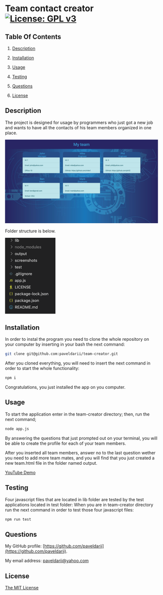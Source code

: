 # Team contact creator [![License: GPL v3](https://img.shields.io/badge/License-MIT-yellow.svg)](https://opensource.org/licenses/MIT)

## Table Of Contents

1. [Description](#description)

2. [Installation](#installation)

3. [Usage](#usage)

4. [Testing](#testing)

5. [Questions](#questions)

6. [License](#license)

## Description

The project is designed for usage by programmers who just got a new job and wants to have all the contacts of his team members organized in one place.

![my team site](screenshots/my-team.png)

Folder structure is below.

![Folder structure](screenshots/folder-structure.png)

## Installation

In order to instal the program you need to clone the whole repository on your computer by inserting in your bash the next command:

```bash
git clone git@github.com:paveldarii/team-creator.git
```

After you cloned everything, you will need to insert the next command in order to start the whole functionality:

```bash
npm i
```

Congratulations, you just installed the app on you computer.

## Usage

To start the application enter in the team-creator directory; then, run the next command;

```bash
node app.js
```

By answering the questions that just prompted out on your terminal, you will be able to create the profile for each of your team members.

After you inserted all team members, answer no to the last question wether you need to add more team mates, and you will find that you just created a new team.html file in the folder named output.

[YouTube Demo](https://www.youtube.com/watch?v=WmWPVo9AvfI&t=66s)

## Testing

Four javascript files that are located in lib folder are tested by the test applications located in test folder:
When you are in team-creator directory run the next command in order to test those four javascript files:

```bash
npm run test
```

## Questions

My GitHub profile: [https://github.com/paveldarii](https://github.com/paveldarii).

My email address: paveldarii@yahoo.com

## License

[The MIT License](https://opensource.org/licenses/MIT/)

